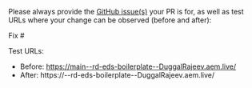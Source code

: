 Please always provide the [GitHub issue(s)](../issues) your PR is for, as well as test URLs where your change can be observed (before and after):

Fix #<gh-issue-id>

Test URLs:
- Before: https://main--rd-eds-boilerplate--DuggalRajeev.aem.live/
- After: https://<branch>--rd-eds-boilerplate--DuggalRajeev.aem.live/
